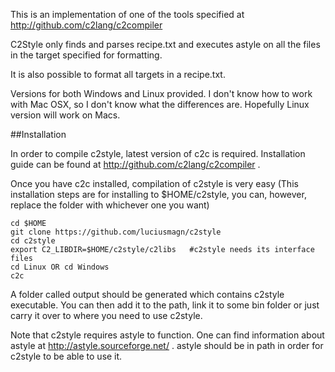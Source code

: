 This is an implementation of one of the tools specified at
http://github.com/c2lang/c2compiler

C2Style only finds and parses recipe.txt and executes astyle
on all the files in the target specified for formatting.

It is also possible to format all targets in a recipe.txt.

Versions for both Windows and Linux provided. I don't know
how to work with Mac OSX, so I don't know what the differences
are. Hopefully Linux version will work on Macs.

##Installation

In order to compile c2style, latest version of c2c is required.
Installation guide can be found at http://github.com/c2lang/c2compiler .

Once you have c2c installed, compilation of c2style is very easy
(This installation steps are for installing to $HOME/c2style,
you can, however, replace the folder with whichever one you want)

```
cd $HOME
git clone https://github.com/luciusmagn/c2style
cd c2style
export C2_LIBDIR=$HOME/c2style/c2libs	#c2style needs its interface files
cd Linux OR cd Windows
c2c
```

A folder called output should be generated which contains c2style executable.
You can then add it to the path, link it to some bin folder or just carry
it over to where you need to use c2style.

Note that c2style requires astyle to function. One can find information
about astyle at http://astyle.sourceforge.net/ . astyle should be in path
in order for c2style to be able to use it.